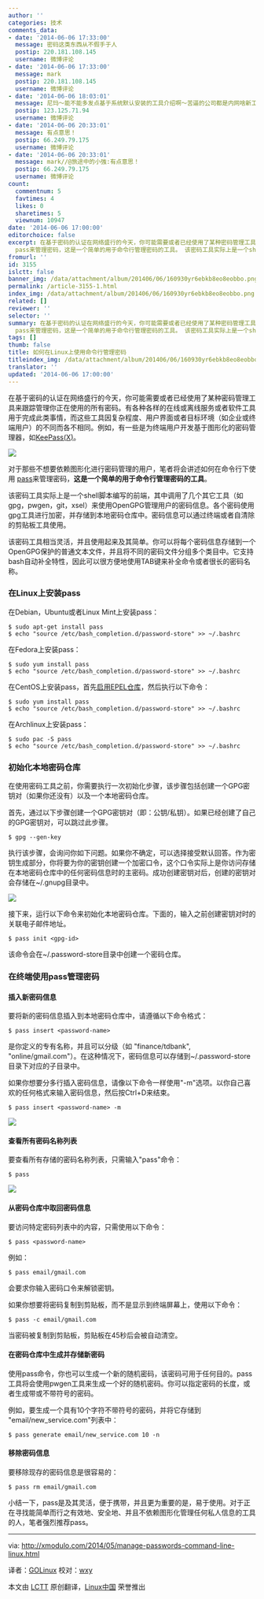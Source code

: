```yaml
---
author: ''
categories: 技术
comments_data:
- date: '2014-06-06 17:33:00'
  message: 密码这类东西从不假手于人
  postip: 220.181.108.145
  username: 微博评论
- date: '2014-06-06 17:33:00'
  message: mark
  postip: 220.181.108.145
  username: 微博评论
- date: '2014-06-06 18:03:01'
  message: 尼玛～能不能多发点基于系统默认安装的工具介绍啊～苦逼的公司都是内网啥新工具都没
  postip: 123.125.71.94
  username: 微博评论
- date: '2014-06-06 20:33:01'
  message: 有点意思！
  postip: 66.249.79.175
  username: 微博评论
- date: '2014-06-06 20:33:01'
  message: mark//@旅途中的小強:有点意思！
  postip: 66.249.79.175
  username: 微博评论
count:
  commentnum: 5
  favtimes: 4
  likes: 0
  sharetimes: 5
  viewnum: 10947
date: '2014-06-06 17:00:00'
editorchoice: false
excerpt: 在基于密码的认证在网络盛行的今天，你可能需要或者已经使用了某种密码管理工具来跟踪管理你正在使用的所有密码。有各种各样的在线或离线服务或者软件工具用于完成此类事情，而这些工具因复杂程度、用户界面或者目标环境（如企业或终端用户）的不同而各不相同。例如，有一些是为终端用户开发基于图形化的密码管理器，如KeePass(X)。  对于那些不想要依赖图形化进行密码管理的用户，笔者将会讲述如何在命令行下使用
  pass来管理密码，这是一个简单的用于命令行管理密码的工具。 该密码工具实际上是一个shell脚本编写的前端，其中调用了几个
fromurl: ''
id: 3155
islctt: false
banner_img: /data/attachment/album/201406/06/160930yr6ebkb8eo8eobbo.png
permalink: /article-3155-1.html
index_img: /data/attachment/album/201406/06/160930yr6ebkb8eo8eobbo.png
related: []
reviewer: ''
selector: ''
summary: 在基于密码的认证在网络盛行的今天，你可能需要或者已经使用了某种密码管理工具来跟踪管理你正在使用的所有密码。有各种各样的在线或离线服务或者软件工具用于完成此类事情，而这些工具因复杂程度、用户界面或者目标环境（如企业或终端用户）的不同而各不相同。例如，有一些是为终端用户开发基于图形化的密码管理器，如KeePass(X)。  对于那些不想要依赖图形化进行密码管理的用户，笔者将会讲述如何在命令行下使用
  pass来管理密码，这是一个简单的用于命令行管理密码的工具。 该密码工具实际上是一个shell脚本编写的前端，其中调用了几个
tags: []
thumb: false
title: 如何在Linux上使用命令行管理密码
titleindex_img: /data/attachment/album/201406/06/160930yr6ebkb8eo8eobbo.png
translator: ''
updated: '2014-06-06 17:00:00'
---
```


在基于密码的认证在网络盛行的今天，你可能需要或者已经使用了某种密码管理工具来跟踪管理你正在使用的所有密码。有各种各样的在线或离线服务或者软件工具用于完成此类事情，而这些工具因复杂程度、用户界面或者目标环境（如企业或终端用户）的不同而各不相同。例如，有一些是为终端用户开发基于图形化的密码管理器，如[KeePass(X)](http://xmodulo.com/2013/08/how-to-manage-multiple-passwords-on-linux.html)。


![](/data/attachment/album/201406/06/160930yr6ebkb8eo8eobbo.png)


对于那些不想要依赖图形化进行密码管理的用户，笔者将会讲述如何在命令行下使用 [pass](http://www.zx2c4.com/projects/password-store/)来管理密码，**这是一个简单的用于命令行管理密码的工具**。


该密码工具实际上是一个shell脚本编写的前端，其中调用了几个其它工具（如gpg，pwgen，git，xsel）来使用OpenGPG管理用户的密码信息。各个密码使用gpg工具进行加密，并存储到本地密码仓库中。密码信息可以通过终端或者自清除的剪贴板工具使用。


该密码工具相当灵活，并且使用起来及其简单。你可以将每个密码信息存储到一个OpenGPG保护的普通文本文件，并且将不同的密码文件分组多个类目中。它支持bash自动补全特性，因此可以很方便地使用TAB键来补全命令或者很长的密码名称。


### 在Linux上安装pass


在Debian，Ubuntu或者Linux Mint上安装pass：



```
$ sudo apt-get install pass
$ echo "source /etc/bash_completion.d/password-store" >> ~/.bashrc

```

在Fedora上安装pass：



```
$ sudo yum install pass
$ echo "source /etc/bash_completion.d/password-store" >> ~/.bashrc

```

在CentOS上安装pass，首先[启用EPEL仓库](http://xmodulo.com/2013/03/how-to-set-up-epel-repository-on-centos.html)，然后执行以下命令：



```
$ sudo yum install pass
$ echo "source /etc/bash_completion.d/password-store" >> ~/.bashrc

```

在Archlinux上安装pass：



```
$ sudo pac -S pass
$ echo "source /etc/bash_completion.d/password-store" >> ~/.bashrc

```

### 初始化本地密码仓库


在使用密码工具之前，你需要执行一次初始化步骤，该步骤包括创建一个GPG密钥对（如果你还没有）以及一个本地密码仓库。


首先，通过以下步骤创建一个GPG密钥对（即：公钥/私钥）。如果已经创建了自己的GPG密钥对，可以跳过此步骤。



```
$ gpg --gen-key 

```

执行该步骤，会询问你如下问题。如果你不确定，可以选择接受默认回答。作为密钥生成部分，你将要为你的密钥创建一个加密口令，这个口令实际上是你访问存储在本地密码仓库中的任何密码信息时的主密码。成功创建密钥对后，创建的密钥对会存储在~/.gnupg目录中。


![](/data/attachment/album/201406/06/160933s7ycog55ozgvf17v.jpg)


接下来，运行以下命令来初始化本地密码仓库。下面的，输入之前创建密钥对时的关联电子邮件地址。



```
$ pass init <gpg-id> 

```

该命令会在~/.password-store目录中创建一个密码仓库。


### 在终端使用pass管理密码


#### 插入新密码信息


要将新的密码信息插入到本地密码仓库中，请遵循以下命令格式：



```
$ pass insert <password-name> 

```

是你定义的专有名称，并且可以分级（如 "finance/tdbank", "online/gmail.com"）。在这种情况下，密码信息可以存储到~/.password-store目录下对应的子目录中。


如果你想要分多行插入密码信息，请像以下命令一样使用"-m"选项。以你自己喜欢的任何格式来输入密码信息，然后按Ctrl+D来结束。



```
$ pass insert <password-name> -m 

```

![](/data/attachment/album/201406/06/160936uagt8xantd8dos2h.jpg)


#### 查看所有密码名称列表


要查看所有存储的密码名称列表，只需输入"pass"命令：



```
$ pass 

```

![](/data/attachment/album/201406/06/160938rzs353q4bq1t63ly.jpg)


#### 从密码仓库中取回密码信息


要访问特定密码列表中的内容，只需使用以下命令：



```
$ pass <password-name> 

```

例如：



```
$ pass email/gmail.com 

```

会要求你输入密码口令来解锁密钥。


如果你想要将密码复制到剪贴板，而不是显示到终端屏幕上，使用以下命令：



```
$ pass -c email/gmail.com 

```

当密码被复制到剪贴板，剪贴板在45秒后会被自动清空。


#### 在密码仓库中生成并存储新密码


使用pass命令，你也可以生成一个新的随机密码，该密码可用于任何目的。pass工具将会使用pwgen工具来生成一个好的随机密码。你可以指定密码的长度，或者生成带或不带符号的密码。


例如，要生成一个具有10个字符不带符号的密码，并将它存储到 "email/new\_service.com"列表中：



```
$ pass generate email/new_service.com 10 -n 

```

#### 移除密码信息


要移除现存的密码信息是很容易的：



```
$ pass rm email/gmail.com 

```

小结一下，pass是及其灵活，便于携带，并且更为重要的是，易于使用。对于正在寻找能简单而行之有效地、安全地、并且不依赖图形化管理任何私人信息的工具的人，笔者强烈推荐pass。




---


via: <http://xmodulo.com/2014/05/manage-passwords-command-line-linux.html>


译者：[GOLinux](https://github.com/%E8%AF%91%E8%80%85ID) 校对：[wxy](https://github.com/wxy)


本文由 [LCTT](https://github.com/LCTT/TranslateProject) 原创翻译，[Linux中国](http://linux.cn/) 荣誉推出